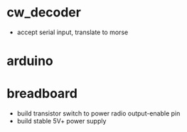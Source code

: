 # cw_decoder
 - accept serial input, translate to morse

# arduino

# breadboard
 - build transistor switch to power radio output-enable pin
 - build stable 5V+ power supply
